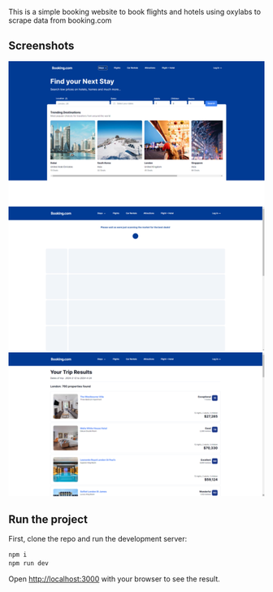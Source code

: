 This is a simple booking website to book flights and hotels using oxylabs to scrape data from booking.com

## Screenshots

![Landing page](./screenshots/landing.png)
![Loading while fetching data](./screenshots/loading.png)
![Results page](./screenshots/results.png)

## Run the project

First, clone the repo and run the development server:

```bash
npm i
npm run dev

```

Open [http://localhost:3000](http://localhost:3000) with your browser to see the result.
